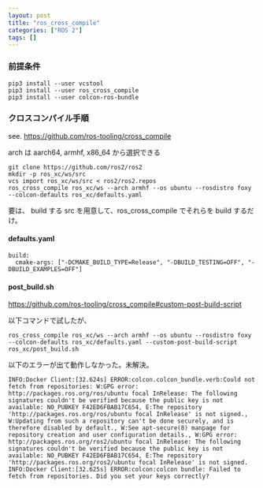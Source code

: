 ```yaml
---
layout: post
title: "ros_cross_compile"
categories: ["ROS 2"]
tags: []
---
```


### 前提条件

```
pip3 install --user vcstool
pip3 install --user ros_cross_compile
pip3 install --user colcon-ros-bundle
```

### クロスコンパイル手順

see. https://github.com/ros-tooling/cross_compile

arch は aarch64, armhf, x86_64 から選択できる

```
git clone https://github.com/ros2/ros2
mkdir -p ros_xc/ws/src
vcs import ros_xc/ws/src < ros2/ros2.repos
ros_cross_compile ros_xc/ws --arch armhf --os ubuntu --rosdistro foxy --colcon-defaults ros_xc/defaults.yaml
```

要は、 build する src を用意して、ros_cross_compile でそれらを build するだけ。

#### defaults.yaml

```
build:
  cmake-args: ["-DCMAKE_BUILD_TYPE=Release", "-DBUILD_TESTING=OFF", "-DBUILD_EXAMPLES=OFF"]
```

#### post_build.sh

https://github.com/ros-tooling/cross_compile#custom-post-build-script

以下コマンドで試したが、

```
ros_cross_compile ros_xc/ws --arch armhf --os ubuntu --rosdistro foxy --colcon-defaults ros_xc/defaults.yaml --custom-post-build-script ros_xc/post_build.sh
```

以下のエラーが出て動作しなかった。未解決。

```
INFO:Docker Client:[32.624s] ERROR:colcon.colcon_bundle.verb:Could not fetch from repositories: W:GPG error: http://packages.ros.org/ros/ubuntu focal InRelease: The following signatures couldn't be verified because the public key is not available: NO_PUBKEY F42ED6FBAB17C654, E:The repository 'http://packages.ros.org/ros/ubuntu focal InRelease' is not signed., W:Updating from such a repository can't be done securely, and is therefore disabled by default., W:See apt-secure(8) manpage for repository creation and user configuration details., W:GPG error: http://packages.ros.org/ros2/ubuntu focal InRelease: The following signatures couldn't be verified because the public key is not available: NO_PUBKEY F42ED6FBAB17C654, E:The repository 'http://packages.ros.org/ros2/ubuntu focal InRelease' is not signed.
INFO:Docker Client:[32.625s] ERROR:colcon:colcon bundle: Failed to fetch from repositories. Did you set your keys correctly?
```
